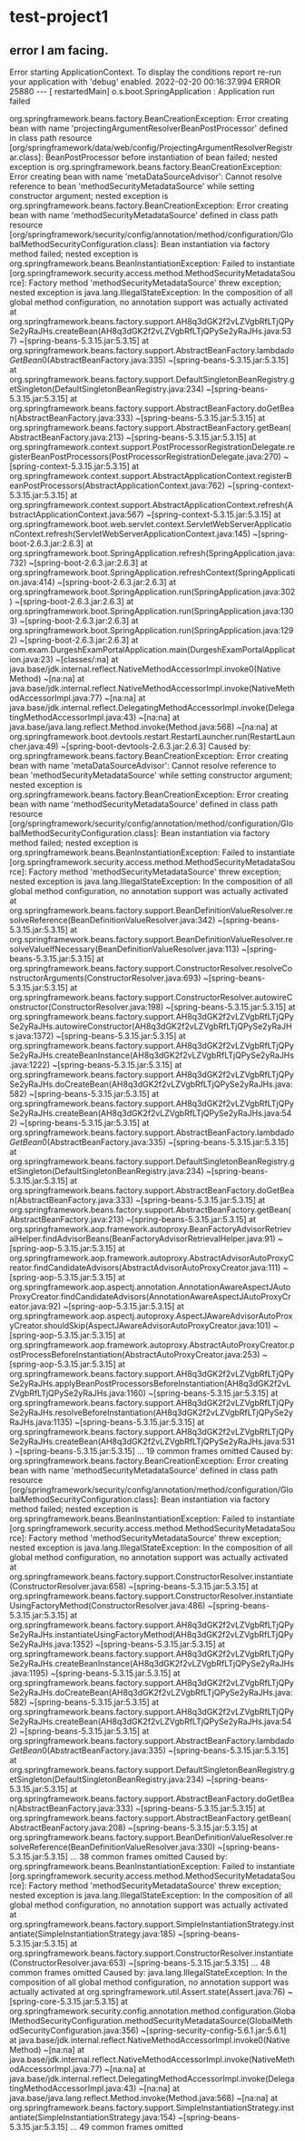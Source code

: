 # test-project1
error I am facing.
---------------------------------------------------------------------

Error starting ApplicationContext. To display the conditions report re-run your application with 'debug' enabled.
2022-02-20 00:16:37.994 ERROR 25880 --- [  restartedMain] o.s.boot.SpringApplication               : Application run failed

org.springframework.beans.factory.BeanCreationException: Error creating bean with name 'projectingArgumentResolverBeanPostProcessor' defined in class path resource [org/springframework/data/web/config/ProjectingArgumentResolverRegistrar.class]: BeanPostProcessor before instantiation of bean failed; nested exception is org.springframework.beans.factory.BeanCreationException: Error creating bean with name 'metaDataSourceAdvisor': Cannot resolve reference to bean 'methodSecurityMetadataSource' while setting constructor argument; nested exception is org.springframework.beans.factory.BeanCreationException: Error creating bean with name 'methodSecurityMetadataSource' defined in class path resource [org/springframework/security/config/annotation/method/configuration/GlobalMethodSecurityConfiguration.class]: Bean instantiation via factory method failed; nested exception is org.springframework.beans.BeanInstantiationException: Failed to instantiate [org.springframework.security.access.method.MethodSecurityMetadataSource]: Factory method 'methodSecurityMetadataSource' threw exception; nested exception is java.lang.IllegalStateException: In the composition of all global method configuration, no annotation support was actually activated
	at org.springframework.beans.factory.support.AH8q3dGK2f2vLZVgbRfLTjQPySe2yRaJHs.createBean(AH8q3dGK2f2vLZVgbRfLTjQPySe2yRaJHs.java:537) ~[spring-beans-5.3.15.jar:5.3.15]
	at org.springframework.beans.factory.support.AbstractBeanFactory.lambda$doGetBean$0(AbstractBeanFactory.java:335) ~[spring-beans-5.3.15.jar:5.3.15]
	at org.springframework.beans.factory.support.DefaultSingletonBeanRegistry.getSingleton(DefaultSingletonBeanRegistry.java:234) ~[spring-beans-5.3.15.jar:5.3.15]
	at org.springframework.beans.factory.support.AbstractBeanFactory.doGetBean(AbstractBeanFactory.java:333) ~[spring-beans-5.3.15.jar:5.3.15]
	at org.springframework.beans.factory.support.AbstractBeanFactory.getBean(AbstractBeanFactory.java:213) ~[spring-beans-5.3.15.jar:5.3.15]
	at org.springframework.context.support.PostProcessorRegistrationDelegate.registerBeanPostProcessors(PostProcessorRegistrationDelegate.java:270) ~[spring-context-5.3.15.jar:5.3.15]
	at org.springframework.context.support.AbstractApplicationContext.registerBeanPostProcessors(AbstractApplicationContext.java:762) ~[spring-context-5.3.15.jar:5.3.15]
	at org.springframework.context.support.AbstractApplicationContext.refresh(AbstractApplicationContext.java:567) ~[spring-context-5.3.15.jar:5.3.15]
	at org.springframework.boot.web.servlet.context.ServletWebServerApplicationContext.refresh(ServletWebServerApplicationContext.java:145) ~[spring-boot-2.6.3.jar:2.6.3]
	at org.springframework.boot.SpringApplication.refresh(SpringApplication.java:732) ~[spring-boot-2.6.3.jar:2.6.3]
	at org.springframework.boot.SpringApplication.refreshContext(SpringApplication.java:414) ~[spring-boot-2.6.3.jar:2.6.3]
	at org.springframework.boot.SpringApplication.run(SpringApplication.java:302) ~[spring-boot-2.6.3.jar:2.6.3]
	at org.springframework.boot.SpringApplication.run(SpringApplication.java:1303) ~[spring-boot-2.6.3.jar:2.6.3]
	at org.springframework.boot.SpringApplication.run(SpringApplication.java:1292) ~[spring-boot-2.6.3.jar:2.6.3]
	at com.exam.DurgeshExamPortalApplication.main(DurgeshExamPortalApplication.java:23) ~[classes/:na]
	at java.base/jdk.internal.reflect.NativeMethodAccessorImpl.invoke0(Native Method) ~[na:na]
	at java.base/jdk.internal.reflect.NativeMethodAccessorImpl.invoke(NativeMethodAccessorImpl.java:77) ~[na:na]
	at java.base/jdk.internal.reflect.DelegatingMethodAccessorImpl.invoke(DelegatingMethodAccessorImpl.java:43) ~[na:na]
	at java.base/java.lang.reflect.Method.invoke(Method.java:568) ~[na:na]
	at org.springframework.boot.devtools.restart.RestartLauncher.run(RestartLauncher.java:49) ~[spring-boot-devtools-2.6.3.jar:2.6.3]
Caused by: org.springframework.beans.factory.BeanCreationException: Error creating bean with name 'metaDataSourceAdvisor': Cannot resolve reference to bean 'methodSecurityMetadataSource' while setting constructor argument; nested exception is org.springframework.beans.factory.BeanCreationException: Error creating bean with name 'methodSecurityMetadataSource' defined in class path resource [org/springframework/security/config/annotation/method/configuration/GlobalMethodSecurityConfiguration.class]: Bean instantiation via factory method failed; nested exception is org.springframework.beans.BeanInstantiationException: Failed to instantiate [org.springframework.security.access.method.MethodSecurityMetadataSource]: Factory method 'methodSecurityMetadataSource' threw exception; nested exception is java.lang.IllegalStateException: In the composition of all global method configuration, no annotation support was actually activated
	at org.springframework.beans.factory.support.BeanDefinitionValueResolver.resolveReference(BeanDefinitionValueResolver.java:342) ~[spring-beans-5.3.15.jar:5.3.15]
	at org.springframework.beans.factory.support.BeanDefinitionValueResolver.resolveValueIfNecessary(BeanDefinitionValueResolver.java:113) ~[spring-beans-5.3.15.jar:5.3.15]
	at org.springframework.beans.factory.support.ConstructorResolver.resolveConstructorArguments(ConstructorResolver.java:693) ~[spring-beans-5.3.15.jar:5.3.15]
	at org.springframework.beans.factory.support.ConstructorResolver.autowireConstructor(ConstructorResolver.java:198) ~[spring-beans-5.3.15.jar:5.3.15]
	at org.springframework.beans.factory.support.AH8q3dGK2f2vLZVgbRfLTjQPySe2yRaJHs.autowireConstructor(AH8q3dGK2f2vLZVgbRfLTjQPySe2yRaJHs.java:1372) ~[spring-beans-5.3.15.jar:5.3.15]
	at org.springframework.beans.factory.support.AH8q3dGK2f2vLZVgbRfLTjQPySe2yRaJHs.createBeanInstance(AH8q3dGK2f2vLZVgbRfLTjQPySe2yRaJHs.java:1222) ~[spring-beans-5.3.15.jar:5.3.15]
	at org.springframework.beans.factory.support.AH8q3dGK2f2vLZVgbRfLTjQPySe2yRaJHs.doCreateBean(AH8q3dGK2f2vLZVgbRfLTjQPySe2yRaJHs.java:582) ~[spring-beans-5.3.15.jar:5.3.15]
	at org.springframework.beans.factory.support.AH8q3dGK2f2vLZVgbRfLTjQPySe2yRaJHs.createBean(AH8q3dGK2f2vLZVgbRfLTjQPySe2yRaJHs.java:542) ~[spring-beans-5.3.15.jar:5.3.15]
	at org.springframework.beans.factory.support.AbstractBeanFactory.lambda$doGetBean$0(AbstractBeanFactory.java:335) ~[spring-beans-5.3.15.jar:5.3.15]
	at org.springframework.beans.factory.support.DefaultSingletonBeanRegistry.getSingleton(DefaultSingletonBeanRegistry.java:234) ~[spring-beans-5.3.15.jar:5.3.15]
	at org.springframework.beans.factory.support.AbstractBeanFactory.doGetBean(AbstractBeanFactory.java:333) ~[spring-beans-5.3.15.jar:5.3.15]
	at org.springframework.beans.factory.support.AbstractBeanFactory.getBean(AbstractBeanFactory.java:213) ~[spring-beans-5.3.15.jar:5.3.15]
	at org.springframework.aop.framework.autoproxy.BeanFactoryAdvisorRetrievalHelper.findAdvisorBeans(BeanFactoryAdvisorRetrievalHelper.java:91) ~[spring-aop-5.3.15.jar:5.3.15]
	at org.springframework.aop.framework.autoproxy.AbstractAdvisorAutoProxyCreator.findCandidateAdvisors(AbstractAdvisorAutoProxyCreator.java:111) ~[spring-aop-5.3.15.jar:5.3.15]
	at org.springframework.aop.aspectj.annotation.AnnotationAwareAspectJAutoProxyCreator.findCandidateAdvisors(AnnotationAwareAspectJAutoProxyCreator.java:92) ~[spring-aop-5.3.15.jar:5.3.15]
	at org.springframework.aop.aspectj.autoproxy.AspectJAwareAdvisorAutoProxyCreator.shouldSkip(AspectJAwareAdvisorAutoProxyCreator.java:101) ~[spring-aop-5.3.15.jar:5.3.15]
	at org.springframework.aop.framework.autoproxy.AbstractAutoProxyCreator.postProcessBeforeInstantiation(AbstractAutoProxyCreator.java:253) ~[spring-aop-5.3.15.jar:5.3.15]
	at org.springframework.beans.factory.support.AH8q3dGK2f2vLZVgbRfLTjQPySe2yRaJHs.applyBeanPostProcessorsBeforeInstantiation(AH8q3dGK2f2vLZVgbRfLTjQPySe2yRaJHs.java:1160) ~[spring-beans-5.3.15.jar:5.3.15]
	at org.springframework.beans.factory.support.AH8q3dGK2f2vLZVgbRfLTjQPySe2yRaJHs.resolveBeforeInstantiation(AH8q3dGK2f2vLZVgbRfLTjQPySe2yRaJHs.java:1135) ~[spring-beans-5.3.15.jar:5.3.15]
	at org.springframework.beans.factory.support.AH8q3dGK2f2vLZVgbRfLTjQPySe2yRaJHs.createBean(AH8q3dGK2f2vLZVgbRfLTjQPySe2yRaJHs.java:531) ~[spring-beans-5.3.15.jar:5.3.15]
	... 19 common frames omitted
Caused by: org.springframework.beans.factory.BeanCreationException: Error creating bean with name 'methodSecurityMetadataSource' defined in class path resource [org/springframework/security/config/annotation/method/configuration/GlobalMethodSecurityConfiguration.class]: Bean instantiation via factory method failed; nested exception is org.springframework.beans.BeanInstantiationException: Failed to instantiate [org.springframework.security.access.method.MethodSecurityMetadataSource]: Factory method 'methodSecurityMetadataSource' threw exception; nested exception is java.lang.IllegalStateException: In the composition of all global method configuration, no annotation support was actually activated
	at org.springframework.beans.factory.support.ConstructorResolver.instantiate(ConstructorResolver.java:658) ~[spring-beans-5.3.15.jar:5.3.15]
	at org.springframework.beans.factory.support.ConstructorResolver.instantiateUsingFactoryMethod(ConstructorResolver.java:486) ~[spring-beans-5.3.15.jar:5.3.15]
	at org.springframework.beans.factory.support.AH8q3dGK2f2vLZVgbRfLTjQPySe2yRaJHs.instantiateUsingFactoryMethod(AH8q3dGK2f2vLZVgbRfLTjQPySe2yRaJHs.java:1352) ~[spring-beans-5.3.15.jar:5.3.15]
	at org.springframework.beans.factory.support.AH8q3dGK2f2vLZVgbRfLTjQPySe2yRaJHs.createBeanInstance(AH8q3dGK2f2vLZVgbRfLTjQPySe2yRaJHs.java:1195) ~[spring-beans-5.3.15.jar:5.3.15]
	at org.springframework.beans.factory.support.AH8q3dGK2f2vLZVgbRfLTjQPySe2yRaJHs.doCreateBean(AH8q3dGK2f2vLZVgbRfLTjQPySe2yRaJHs.java:582) ~[spring-beans-5.3.15.jar:5.3.15]
	at org.springframework.beans.factory.support.AH8q3dGK2f2vLZVgbRfLTjQPySe2yRaJHs.createBean(AH8q3dGK2f2vLZVgbRfLTjQPySe2yRaJHs.java:542) ~[spring-beans-5.3.15.jar:5.3.15]
	at org.springframework.beans.factory.support.AbstractBeanFactory.lambda$doGetBean$0(AbstractBeanFactory.java:335) ~[spring-beans-5.3.15.jar:5.3.15]
	at org.springframework.beans.factory.support.DefaultSingletonBeanRegistry.getSingleton(DefaultSingletonBeanRegistry.java:234) ~[spring-beans-5.3.15.jar:5.3.15]
	at org.springframework.beans.factory.support.AbstractBeanFactory.doGetBean(AbstractBeanFactory.java:333) ~[spring-beans-5.3.15.jar:5.3.15]
	at org.springframework.beans.factory.support.AbstractBeanFactory.getBean(AbstractBeanFactory.java:208) ~[spring-beans-5.3.15.jar:5.3.15]
	at org.springframework.beans.factory.support.BeanDefinitionValueResolver.resolveReference(BeanDefinitionValueResolver.java:330) ~[spring-beans-5.3.15.jar:5.3.15]
	... 38 common frames omitted
Caused by: org.springframework.beans.BeanInstantiationException: Failed to instantiate [org.springframework.security.access.method.MethodSecurityMetadataSource]: Factory method 'methodSecurityMetadataSource' threw exception; nested exception is java.lang.IllegalStateException: In the composition of all global method configuration, no annotation support was actually activated
	at org.springframework.beans.factory.support.SimpleInstantiationStrategy.instantiate(SimpleInstantiationStrategy.java:185) ~[spring-beans-5.3.15.jar:5.3.15]
	at org.springframework.beans.factory.support.ConstructorResolver.instantiate(ConstructorResolver.java:653) ~[spring-beans-5.3.15.jar:5.3.15]
	... 48 common frames omitted
Caused by: java.lang.IllegalStateException: In the composition of all global method configuration, no annotation support was actually activated
	at org.springframework.util.Assert.state(Assert.java:76) ~[spring-core-5.3.15.jar:5.3.15]
	at org.springframework.security.config.annotation.method.configuration.GlobalMethodSecurityConfiguration.methodSecurityMetadataSource(GlobalMethodSecurityConfiguration.java:356) ~[spring-security-config-5.6.1.jar:5.6.1]
	at java.base/jdk.internal.reflect.NativeMethodAccessorImpl.invoke0(Native Method) ~[na:na]
	at java.base/jdk.internal.reflect.NativeMethodAccessorImpl.invoke(NativeMethodAccessorImpl.java:77) ~[na:na]
	at java.base/jdk.internal.reflect.DelegatingMethodAccessorImpl.invoke(DelegatingMethodAccessorImpl.java:43) ~[na:na]
	at java.base/java.lang.reflect.Method.invoke(Method.java:568) ~[na:na]
	at org.springframework.beans.factory.support.SimpleInstantiationStrategy.instantiate(SimpleInstantiationStrategy.java:154) ~[spring-beans-5.3.15.jar:5.3.15]
	... 49 common frames omitted
